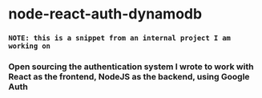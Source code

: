 # node-react-auth-dynamodb
### `NOTE: this is a snippet from an internal project I am working on`
### Open sourcing the authentication system I wrote to work with React as the frontend, NodeJS as the backend, using Google Auth

